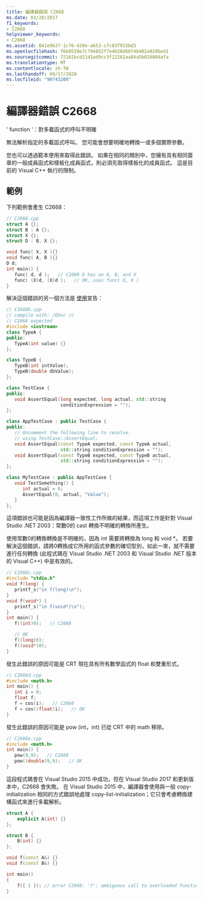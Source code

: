 ```yaml
---
title: 編譯器錯誤 C2668
ms.date: 03/28/2017
f1_keywords:
- C2668
helpviewer_keywords:
- C2668
ms.assetid: 041e9627-1c76-420e-a653-cfc83f933bd3
ms.openlocfilehash: f6b0539e7c794852f7e4b28d60f4b402a020bed1
ms.sourcegitcommit: 72161bcd21d1ad9cc3f12261aa84a5b026884afa
ms.translationtype: MT
ms.contentlocale: zh-TW
ms.lasthandoff: 09/17/2020
ms.locfileid: "90743200"
---
```

# <a name="compiler-error-c2668"></a>編譯器錯誤 C2668

' function '：對多載函式的呼叫不明確

無法解析指定的多載函式呼叫。 您可能會想要明確地轉換一或多個實際參數。

您也可以透過範本使用來取得此錯誤。 如果在相同的類別中，您擁有具有相同簽章的一般成員函式和樣板化成員函式，則必須先取得樣板化的成員函式。 這是目前的 Visual C++ 執行的限制。

## <a name="examples"></a>範例

下列範例會產生 C2668：

```cpp
// C2668.cpp
struct A {};
struct B : A {};
struct X {};
struct D : B, X {};

void func( X, X ){}
void func( A, B ){}
D d;
int main() {
   func( d, d );   // C2668 D has an A, B, and X
   func( (X)d, (X)d );   // OK, uses func( X, X )
}
```

解決這個錯誤的另一個方法是 [使用](../../cpp/using-declaration.md)宣告：

```cpp
// C2668b.cpp
// compile with: /EHsc /c
// C2668 expected
#include <iostream>
class TypeA {
public:
   TypeA(int value) {}
};

class TypeB {
   TypeB(int intValue);
   TypeB(double dbValue);
};

class TestCase {
public:
   void AssertEqual(long expected, long actual, std::string
                    conditionExpression = "");
};

class AppTestCase : public TestCase {
public:
   // Uncomment the following line to resolve.
   // using TestCase::AssertEqual;
   void AssertEqual(const TypeA expected, const TypeA actual,
                    std::string conditionExpression = "");
   void AssertEqual(const TypeB expected, const TypeB actual,
                    std::string conditionExpression = "");
};

class MyTestCase : public AppTestCase {
   void TestSomething() {
      int actual = 0;
      AssertEqual(0, actual, "Value");
   }
};
```

這項錯誤也可能是因為編譯器一致性工作所做的結果，而這項工作是針對 Visual Studio .NET 2003：常數0的 cast 轉換不明確的轉換所產生。

使用常數0的轉換轉換是不明確的，因為 int 需要將轉換為 long 和 void *。 若要解決這個錯誤，請將0轉換成它所用的函式參數的確切型別，如此一來，就不需要進行任何轉換 (此程式碼在 Visual Studio .NET 2003 和 Visual Studio .NET 版本的 Visual C++) 中是有效的。

```cpp
// C2668c.cpp
#include "stdio.h"
void f(long) {
   printf_s("in f(long)\n");
}
void f(void*) {
   printf_s("in f(void*)\n");
}
int main() {
   f((int)0);   // C2668

   // OK
   f((long)0);
   f((void*)0);
}
```

發生此錯誤的原因可能是 CRT 現在具有所有數學函式的 float 和雙重形式。

```cpp
// C2668d.cpp
#include <math.h>
int main() {
   int i = 0;
   float f;
   f = cos(i);   // C2668
   f = cos((float)i);   // OK
}
```

發生此錯誤的原因可能是 pow (int，int) 已從 CRT 中的 math 移除。

```cpp
// C2668e.cpp
#include <math.h>
int main() {
   pow(9,9);   // C2668
   pow((double)9,9);   // OK
}
```

這段程式碼會在 Visual Studio 2015 中成功，但在 Visual Studio 2017 和更新版本中，C2668 會失敗。 在 Visual Studio 2015 中，編譯器會使用與一般 copy-initialization 相同的方式錯誤地處理 copy-list-initialization；它只會考慮轉換建構函式來進行多載解析。

```cpp
struct A {
    explicit A(int) {}
};

struct B {
    B(int) {}
};

void f(const A&) {}
void f(const B&) {}

int main()
{
    f({ 1 }); // error C2668: 'f': ambiguous call to overloaded function
}
```
